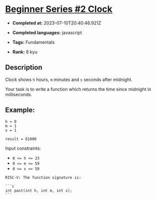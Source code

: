 # [Beginner Series #2 Clock](https://www.codewars.com/kata/55f9bca8ecaa9eac7100004a)

- **Completed at:** 2023-07-10T20:40:46.921Z

- **Completed languages:** javascript

- **Tags:** Fundamentals

- **Rank:** 8 kyu

## Description

Clock shows `h` hours, `m` minutes and `s` seconds after midnight.

Your task is to write a function which returns the time since midnight in milliseconds.

## Example:

```
h = 0
m = 1
s = 1

result = 61000
```

Input constraints:

* `0 <= h <= 23`
* `0 <= m <= 59`
* `0 <= s <= 59`

~~~if:riscv
RISC-V: The function signature is:

```c
int past(int h, int m, int s);
```
~~~
